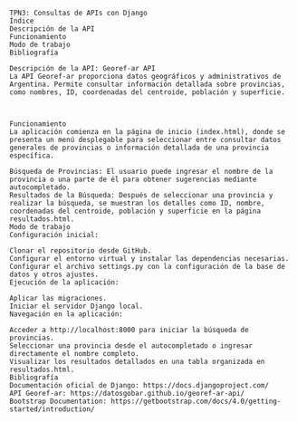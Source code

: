    TPN3: Consultas de APIs con Django
    Índice
    Descripción de la API
    Funcionamiento
    Modo de trabajo
    Bibliografía

    Descripción de la API: Georef-ar API
    La API Georef-ar proporciona datos geográficos y administrativos de Argentina. Permite consultar información detallada sobre provincias, como nombres, ID, coordenadas del centroide, población y superficie.

    

    Funcionamiento
    La aplicación comienza en la página de inicio (index.html), donde se presenta un menú desplegable para seleccionar entre consultar datos generales de provincias o información detallada de una provincia específica.

    Búsqueda de Provincias: El usuario puede ingresar el nombre de la provincia o una parte de él para obtener sugerencias mediante autocompletado.
    Resultados de la Búsqueda: Después de seleccionar una provincia y realizar la búsqueda, se muestran los detalles como ID, nombre, coordenadas del centroide, población y superficie en la página resultados.html.
    Modo de trabajo
    Configuración inicial:

    Clonar el repositorio desde GitHub.
    Configurar el entorno virtual y instalar las dependencias necesarias.
    Configurar el archivo settings.py con la configuración de la base de datos y otros ajustes.
    Ejecución de la aplicación:

    Aplicar las migraciones.
    Iniciar el servidor Django local.
    Navegación en la aplicación:

    Acceder a http://localhost:8000 para iniciar la búsqueda de provincias.
    Seleccionar una provincia desde el autocompletado o ingresar directamente el nombre completo.
    Visualizar los resultados detallados en una tabla organizada en resultados.html.
    Bibliografía
    Documentación oficial de Django: https://docs.djangoproject.com/
    API Georef-ar: https://datosgobar.github.io/georef-ar-api/
    Bootstrap Documentation: https://getbootstrap.com/docs/4.0/getting-started/introduction/